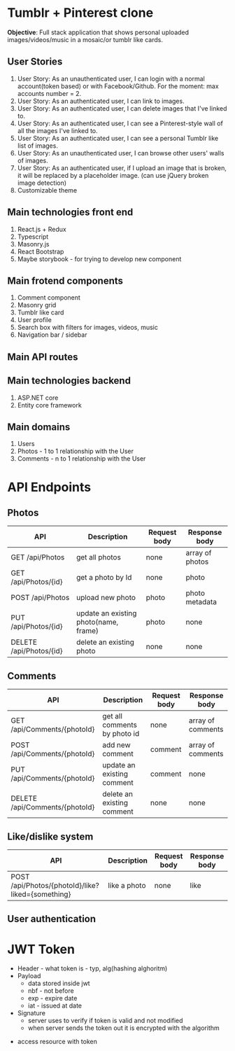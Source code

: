 # Tumblr + Pinterest clone

**Objective**: Full stack application that shows personal uploaded images/videos/music in a mosaic/or tumblr like cards.

## User Stories

1. User Story: As an unauthenticated user, I can login with a normal account(token based) or with Facebook/Github. For the moment: max accounts number = 2.
2. User Story: As an authenticated user, I can link to images.
3. User Story: As an authenticated user, I can delete images that I've linked to.
4. User Story: As an authenticated user, I can see a Pinterest-style wall of all the images I've linked to.
5. User Story: As an authenticated user, I can see a personal Tumblr like list of images.
5. User Story: As an unauthenticated user, I can browse other users' walls of images.
6. User Story: As an authenticated user, if I upload an image that is broken, it will be replaced by a placeholder image. (can use jQuery broken image detection)
7. Customizable theme

## Main technologies front end
1. React.js + Redux
2. Typescript
3. Masonry.js
4. React Bootstrap
5. Maybe storybook - for trying to develop new component 

## Main frotend components

1. Comment component
2. Masonry grid
3. Tumblr like card
4. User profile
5. Search box with filters for images, videos, music
6. Navigation bar / sidebar


## Main API routes 



## Main technologies backend
1. ASP.NET core
2. Entity core framework


## Main domains

1. Users
2. Photos - 1 to 1 relationship with the User
3. Comments - n to 1 relationship with the User


# API Endpoints

## Photos

|     API                 | Description                           | Request body | Response body   |
|-------------------------| --------------------------------------| ------------ | ----------------|
| GET /api/Photos         | get all photos                        | none         | array of photos |
| GET /api/Photos/{id}    | get a photo by Id                     | none         | photo           |
| POST /api/Photos        | upload new photo                      | photo        | photo metadata  |
| PUT /api/Photos/{id}    | update an existing photo(name, frame) | photo        | none            |
| DELETE /api/Photos/{id} | delete an existing photo              | none         | none            |

## Comments

|     API                           | Description                           | Request body | Response body     |
|-----------------------------------|---------------------------------------| ------------ | ------------------|
| GET /api/Comments/{photoId}       | get all comments by photo id          | none         | array of comments |
| POST /api/Comments/{photoId}      | add new comment                       | comment      | array of comments |
| PUT /api/Comments/{photoId}       | update an existing comment            | comment      | none              |
| DELETE /api/Comments/{photoId}    | delete an existing comment            | none         | none              |


## Like/dislike system

|     API                                | Description                           | Request body | Response body     |
|----------------------------------------|---------------------------------------| ------------ | ------------------|
| POST /api/Photos/{photoId}/like?liked={something}        | like a photo                          | none         | like              |            

## User authentication



# JWT Token

* Header - what token is - typ, alg(hashing alghoritm)
* Payload
    - data stored inside jwt
    - nbf - not before
    - exp - expire date
    - iat - issued at date
* Signature
    -  server uses to verify if token is valid and not modified
    - when server sends the token out it is encrypted with the algorithm

- access resource with token 
